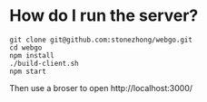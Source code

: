 # How do I run the server?

```
git clone git@github.com:stonezhong/webgo.git
cd webgo
npm install
./build-client.sh
npm start
```

Then use a broser to open http://localhost:3000/
